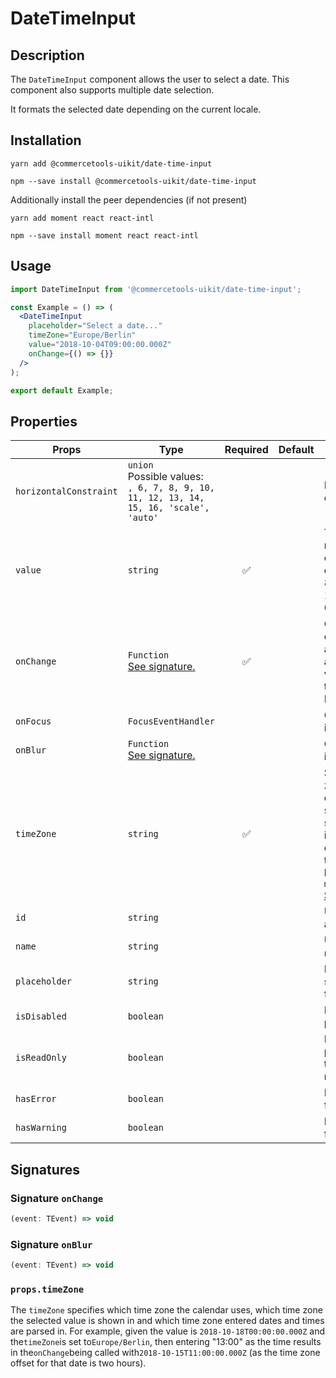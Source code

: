 <!-- THIS IS AN AUTOGENERATED FILE. DO NOT EDIT THIS FILE DIRECTLY. -->
<!-- This file is created by the `yarn generate-readme` script. -->

# DateTimeInput

## Description

The `DateTimeInput` component allows the user to select a date. This component also supports multiple date selection.

It formats the selected date depending on the current locale.

## Installation

```
yarn add @commercetools-uikit/date-time-input
```

```
npm --save install @commercetools-uikit/date-time-input
```

Additionally install the peer dependencies (if not present)

```
yarn add moment react react-intl
```

```
npm --save install moment react react-intl
```

## Usage

```jsx
import DateTimeInput from '@commercetools-uikit/date-time-input';

const Example = () => (
  <DateTimeInput
    placeholder="Select a date..."
    timeZone="Europe/Berlin"
    value="2018-10-04T09:00:00.000Z"
    onChange={() => {}}
  />
);

export default Example;
```

## Properties

| Props                  | Type                                                                                         | Required | Default | Description                                                                                                                                                                                                                                                                        |
| ---------------------- | -------------------------------------------------------------------------------------------- | :------: | ------- | ---------------------------------------------------------------------------------------------------------------------------------------------------------------------------------------------------------------------------------------------------------------------------------- |
| `horizontalConstraint` | `union`<br/>Possible values:<br/>`, 6, 7, 8, 9, 10, 11, 12, 13, 14, 15, 16, 'scale', 'auto'` |          |         | Horizontal size limit of the input field.                                                                                                                                                                                                                                          |
| `value`                | `string`                                                                                     |    ✅    |         | The selected date, must either be an empty string or a date formatted in ISO 8601 (e.g. "2018-10-04T09:00:00.000Z").                                                                                                                                                               |
| `onChange`             | `Function`<br/>[See signature.](#signature-onChange)                                         |    ✅    |         | Called when the date changes. Called with an event containing an empty string (no value) or a string in this format: "YYYY-MM-DD".&#xA;<br />                                                                                                                                      |
| `onFocus`              | `FocusEventHandler`                                                                          |          |         | Called when the date input gains focus.                                                                                                                                                                                                                                            |
| `onBlur`               | `Function`<br/>[See signature.](#signature-onBlur)                                           |          |         | Called when the date input loses focus.                                                                                                                                                                                                                                            |
| `timeZone`             | `string`                                                                                     |    ✅    |         | Specifies the time zone in which the calendar and selected values are shown. It also influences how entered dates and times are parsed.&#xA;Get list of timezone with `moment.tz.names()` [See moment docs](https://momentjs.com/timezone/docs/#/data-loading/getting-zone-names/) |
| `id`                   | `string`                                                                                     |          |         | Used as the HTML `id` attribute.                                                                                                                                                                                                                                                   |
| `name`                 | `string`                                                                                     |          |         | Used as the HTML `name` attribute.                                                                                                                                                                                                                                                 |
| `placeholder`          | `string`                                                                                     |          |         | Placeholder value to show in the input field                                                                                                                                                                                                                                       |
| `isDisabled`           | `boolean`                                                                                    |          |         | Disables the date picker                                                                                                                                                                                                                                                           |
| `isReadOnly`           | `boolean`                                                                                    |          |         | Disables the date picker menu and sets the input field as read-only                                                                                                                                                                                                                |
| `hasError`             | `boolean`                                                                                    |          |         | Indicates the input field has an error                                                                                                                                                                                                                                             |
| `hasWarning`           | `boolean`                                                                                    |          |         | Indicates the input field has a warning                                                                                                                                                                                                                                            |

## Signatures

### Signature `onChange`

```ts
(event: TEvent) => void
```

### Signature `onBlur`

```ts
(event: TEvent) => void
```

### `props.timeZone`

The `timeZone` specifies which time zone the calendar uses, which time zone the selected value is shown in and which time zone entered dates and times are parsed in. For example, given the value is `2018-10-18T00:00:00.000Z` and the`timeZone`is set to`Europe/Berlin`, then entering "13:00" as the time results in the`onChange`being called with`2018-10-15T11:00:00.000Z` (as the time zone offset for that date is two hours).
